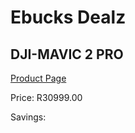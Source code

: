 
# Ebucks Dealz
## DJI-MAVIC 2 PRO
[Product Page](https://www.ebucks.com/web/shop/productSelected.do?prodId=1045176448&catId=714994827)

Price: R30999.00

Savings: 


	
